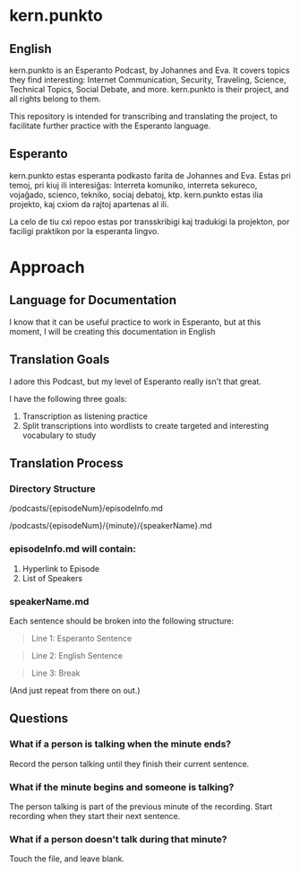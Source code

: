 # kern.punkto

## English

kern.punkto is an Esperanto Podcast, by Johannes and Eva. It covers topics they find interesting: Internet Communication, Security, Traveling, Science, Technical Topics, Social Debate, and more. kern.punkto is their project, and all rights belong to them.

This repository is intended for transcribing and translating the project, to facilitate further practice with the Esperanto language.


## Esperanto

kern.punkto estas esperanta podkasto farita de Johannes and Eva. Estas pri temoj, pri kiuj ili interesiĝas: Interreta komuniko, interreta sekureco, vojaĝado, scienco, tekniko, sociaj debatoj, ktp. kern.punkto estas ilia projekto, kaj cxiom da rajtoj apartenas al ili.

La celo de tiu cxi repoo estas por transskribigi kaj tradukigi la projekton, por faciligi praktikon por la esperanta lingvo.

# Approach

## Language for Documentation

I know that it can be useful practice to work in Esperanto, but at this moment, I will be creating this documentation in English

## Translation Goals

I adore this Podcast, but my level of Esperanto really isn't that great. 

I have the following three goals:

1. Transcription as listening practice
2. Split transcriptions into wordlists to create targeted and interesting vocabulary to study

## Translation Process

### Directory Structure

/podcasts/{episodeNum}/episodeInfo.md

/podcasts/{episodeNum}/{minute}/{speakerName}.md

### episodeInfo.md will contain:

1. Hyperlink to Episode
2. List of Speakers

### speakerName.md

Each sentence should be broken into the following structure:

> Line 1: Esperanto Sentence

> Line 2: English Sentence

> Line 3: Break

(And just repeat from there on out.)

## Questions

### What if a person is talking when the minute ends?

Record the person talking until they finish their current sentence.

### What if the minute begins and someone is talking?

The person talking is part of the previous minute of the recording. Start recording when they start their next sentence.

### What if a person doesn't talk during that minute?

Touch the file, and leave blank.
